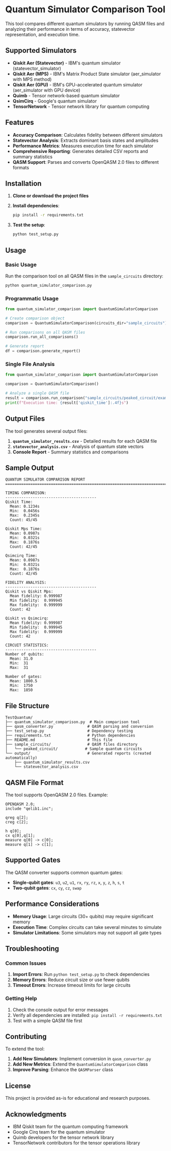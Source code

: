 # Quantum Simulator Comparison Tool

This tool compares different quantum simulators by running QASM files and analyzing their performance in terms of accuracy, statevector representation, and execution time.

## Supported Simulators

- **Qiskit Aer (Statevector)** - IBM's quantum simulator (statevector_simulator)
- **Qiskit Aer (MPS)** - IBM's Matrix Product State simulator (aer_simulator with MPS method)
- **Qiskit Aer (GPU)** - IBM's GPU-accelerated quantum simulator (aer_simulator with GPU device)
- **Quimb** - Tensor network-based quantum simulator
- **QsimCirq** - Google's quantum simulator
- **TensorNetwork** - Tensor network library for quantum computing

## Features

- **Accuracy Comparison**: Calculates fidelity between different simulators
- **Statevector Analysis**: Extracts dominant basis states and amplitudes
- **Performance Metrics**: Measures execution time for each simulator
- **Comprehensive Reporting**: Generates detailed CSV reports and summary statistics
- **QASM Support**: Parses and converts OpenQASM 2.0 files to different formats

## Installation

1. **Clone or download the project files**

2. **Install dependencies**:
   ```bash
   pip install -r requirements.txt
   ```

3. **Test the setup**:
   ```bash
   python test_setup.py
   ```

## Usage

### Basic Usage

Run the comparison tool on all QASM files in the `sample_circuits` directory:

```bash
python quantum_simulator_comparison.py
```

### Programmatic Usage

```python
from quantum_simulator_comparison import QuantumSimulatorComparison

# Create comparison object
comparison = QuantumSimulatorComparison(circuits_dir="sample_circuits")

# Run comparisons on all QASM files
comparison.run_all_comparisons()

# Generate report
df = comparison.generate_report()
```

### Single File Analysis

```python
from quantum_simulator_comparison import QuantumSimulatorComparison

comparison = QuantumSimulatorComparison()

# Analyze a single QASM file
result = comparison.run_comparison("sample_circuits/peaked_circuit/example.qasm")
print(f"Execution time: {result['qiskit_time']:.4f}s")
```

## Output Files

The tool generates several output files:

1. **`quantum_simulator_results.csv`** - Detailed results for each QASM file
2. **`statevector_analysis.csv`** - Analysis of quantum state vectors
3. **Console Report** - Summary statistics and comparisons

## Sample Output

```
QUANTUM SIMULATOR COMPARISON REPORT
================================================================================

TIMING COMPARISON:
----------------------------------------
Qiskit Time:
  Mean: 0.1234s
  Min:  0.0456s
  Max:  0.2345s
  Count: 45/45

Qiskit Mps Time:
  Mean: 0.0987s
  Min:  0.0321s
  Max:  0.1876s
  Count: 42/45

Qsimcirq Time:
  Mean: 0.0987s
  Min:  0.0321s
  Max:  0.1876s
  Count: 42/45

FIDELITY ANALYSIS:
----------------------------------------
Qiskit vs Qiskit Mps:
  Mean fidelity: 0.999987
  Min fidelity:  0.999945
  Max fidelity:  0.999999
  Count: 42

Qiskit vs Qsimcirq:
  Mean fidelity: 0.999987
  Min fidelity:  0.999945
  Max fidelity:  0.999999
  Count: 42

CIRCUIT STATISTICS:
----------------------------------------
Number of qubits:
  Mean: 31.0
  Min:  31
  Max:  31

Number of gates:
  Mean: 1800.5
  Min:  1750
  Max:  1850
```

## File Structure

```
TestQuantum/
├── quantum_simulator_comparison.py  # Main comparison tool
├── qasm_converter.py               # QASM parsing and conversion
├── test_setup.py                   # Dependency testing
├── requirements.txt                # Python dependencies
├── README.md                       # This file
├── sample_circuits/                # QASM files directory
│   └── peaked_circuit/            # Sample quantum circuits
└── output/                         # Generated reports (created automatically)
    ├── quantum_simulator_results.csv
    └── statevector_analysis.csv
```

## QASM File Format

The tool supports OpenQASM 2.0 files. Example:

```qasm
OPENQASM 2.0;
include "qelib1.inc";

qreg q[2];
creg c[2];

h q[0];
cx q[0],q[1];
measure q[0] -> c[0];
measure q[1] -> c[1];
```

## Supported Gates

The QASM converter supports common quantum gates:

- **Single-qubit gates**: `u3`, `u2`, `u1`, `rx`, `ry`, `rz`, `x`, `y`, `z`, `h`, `s`, `t`
- **Two-qubit gates**: `cx`, `cy`, `cz`, `swap`

## Performance Considerations

- **Memory Usage**: Large circuits (30+ qubits) may require significant memory
- **Execution Time**: Complex circuits can take several minutes to simulate
- **Simulator Limitations**: Some simulators may not support all gate types

## Troubleshooting

### Common Issues

1. **Import Errors**: Run `python test_setup.py` to check dependencies
2. **Memory Errors**: Reduce circuit size or use fewer qubits
3. **Timeout Errors**: Increase timeout limits for large circuits

### Getting Help

1. Check the console output for error messages
2. Verify all dependencies are installed: `pip install -r requirements.txt`
3. Test with a simple QASM file first

## Contributing

To extend the tool:

1. **Add New Simulators**: Implement conversion in `qasm_converter.py`
2. **Add New Metrics**: Extend the `QuantumSimulatorComparison` class
3. **Improve Parsing**: Enhance the `QASMParser` class

## License

This project is provided as-is for educational and research purposes.

## Acknowledgments

- IBM Qiskit team for the quantum computing framework
- Google Cirq team for the quantum simulator
- Quimb developers for the tensor network library
- TensorNetwork contributors for the tensor operations library 